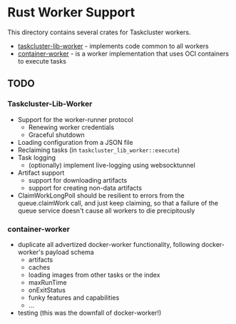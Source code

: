 # Rust Worker Support

This directory contains several crates for Taskcluster workers.

* [taskcluster-lib-worker](./lib-worker) - implements code common to all workers
* [container-worker](./container) - is a worker implementation that uses OCI containers to execute tasks

## TODO

### Taskcluster-Lib-Worker

* Support for the worker-runner protocol
  * Renewing worker credentials
  * Graceful shutdown
* Loading configuration from a JSON file
* Reclaiming tasks (in `taskcluster_lib_worker::execute`)
* Task logging
  * (optionally) implement live-logging using websocktunnel
* Artifact support
  * support for downloading artifacts
  * support for creating non-data artifacts
* ClaimWorkLongPoll should be resilient to errors from the queue.claimWork call, and just keep claiming, so that a
  failure of the queue service doesn't cause all workers to die precipitously

### container-worker

* duplicate all advertized docker-worker functionality, following docker-worker's payload schema
  * artifacts
  * caches
  * loading images from other tasks or the index
  * maxRunTime
  * onExitStatus
  * funky features and capabilities
  * ...
* testing (this was the downfall of docker-worker!)
